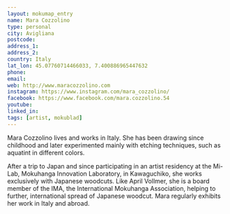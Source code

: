 ```yaml
---
layout: mokumap_entry
name: Mara Cozzolino
type: personal
city: Avigliana
postcode:
address_1: 
address_2: 
country: Italy
lat_lon: 45.07760714466033, 7.400886965447632
phone: 
email:
web: http://www.maracozzolino.com
instagram: https://www.instagram.com/mara_cozzolino/
facebook: https://www.facebook.com/mara.cozzolino.54
youtube:
linked_in:
tags: [artist, mokublad]
---
```

Mara Cozzolino lives and works in Italy. She has been drawing since childhood and later experimented mainly with etching techniques, such as aquatint in different colors. 

After a trip to Japan and since participating in an artist residency at the Mi-Lab, Mokuhanga Innovation Laboratory, in Kawaguchiko, she works exclusively with Japanese woodcuts. Like April Vollmer, she is a board member of the IMA, the International Mokuhanga Association, helping to further, international spread of Japanese woodcut. Mara regularly exhibits her work in Italy and abroad.


